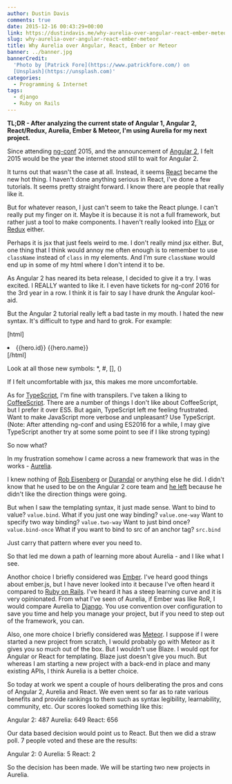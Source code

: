 ```yaml
---
author: Dustin Davis
comments: true
date: 2015-12-16 00:43:29+00:00
link: https://dustindavis.me/why-aurelia-over-angular-react-ember-meteor/
slug: why-aurelia-over-angular-react-ember-meteor
title: Why Aurelia over Angular, React, Ember or Meteor
banner: ../banner.jpg
bannerCredit:
  'Photo by [Patrick Fore](https://www.patrickfore.com/) on
  [Unsplash](https://unsplash.com)'
categories:
  - Programming & Internet
tags:
  - django
  - Ruby on Rails
---
```


**TL;DR - After analyzing the current state of Angular 1, Angular 2,
React/Redux, Aurelia, Ember & Meteor, I'm using Aurelia for my next project.**

Since attending [ng-conf](http://www.ng-conf.org/) 2015, and the announcement of
[Angular 2](http://angular.io/), I felt 2015 would be the year the internet
stood still to wait for Angular 2.

It turns out that wasn't the case at all. Instead, it seems
[React](https://facebook.github.io/react/) became the new hot thing. I haven't
done anything serious in React, I've done a few tutorials. It seems pretty
straight forward. I know there are people that really like it.

But for whatever reason, I just can't seem to take the React plunge. I can't
really put my finger on it. Maybe it is because it is not a full framework, but
rather just a tool to make components. I haven't really looked into
[Flux](https://facebook.github.io/flux/) or
[Redux](https://github.com/rackt/redux) either.

Perhaps it is jsx that just feels weird to me. I don't really mind jsx either.
But, one thing that I think would annoy me often enough is to remember to use
`className` instead of `class` in my elements. And I'm sure `className` would
end up in some of my html where I don't intend it to be.

As Angular 2 has neared its beta release, I decided to give it a try. I was
excited. I REALLY wanted to like it. I even have tickets for ng-conf 2016 for
the 3rd year in a row. I think it is fair to say I have drunk the Angular
kool-aid.

But the Angular 2 tutorial really left a bad taste in my mouth. I hated the new
syntax. It's difficult to type and hard to grok. For example:

[html]

<li *ngFor="#hero of heroes"
    [class.selected]="hero === selectedHero"
    (click)="onSelect(hero)">
    <span class="badge">{{hero.id}}</span> {{hero.name}}
</li>
[/html]

Look at all those new symbols: \*, #, [], ()

If I felt uncomfortable with jsx, this makes me more uncomfortable.

As for [TypeScript](http://www.typescriptlang.org/), I'm fine with transpilers.
I've taken a liking to [CoffeeScript](http://coffeescript.org/). There are a
number of things I don't like about CoffeeScript, but I prefer it over ES5. But
again, TypeScript left me feeling frustrated. Want to make JavaScript more
verbose and unpleasant? Use TypeScript. (Note: After attending ng-conf and using
ES2016 for a while, I may give TypeScript another try at some some point to see
if I like strong typing)

So now what?

In my frustration somehow I came across a new framework that was in the works -
[Aurelia](http://aurelia.io/).

I knew nothing of [Rob Eisenberg](https://twitter.com/eisenbergeffect) or
[Durandal](http://durandal.io/) or anything else he did. I didn't know that he
used to be on the Angular 2 core team and
[he left](http://eisenbergeffect.bluespire.com/leaving-angular/) because he
didn't like the direction things were going.

But when I saw the templating syntax, it just made sense. Want to bind to value?
`value.bind`. What if you just one way binding? `value.one-way` Want to specify
two way binding? `value.two-way` Want to just bind once? `value.bind-once` What
if you want to bind to src of an anchor tag? `src.bind`

Just carry that pattern where ever you need to.

So that led me down a path of learning more about Aurelia - and I like what I
see.

Anothor choice I briefly considered was [Ember](http://emberjs.com/). I've heard
good things about ember.js, but I have never looked into it because I've often
heard it compared to [Ruby on Rails](http://rubyonrails.org/). I've heard it has
a steep learning curve and it is very opinionated. From what I've seen of
Aurelia, if Ember was like RoR, I would compare Aurelia to
[Django](https://www.djangoproject.com/). You use convention over configuration
to save you time and help you manage your project, but if you need to step out
of the framework, you can.

Also, one more choice I briefly considered was
[Meteor](https://www.meteor.com/). I suppose if I were started a new project
from scratch, I would probably go with Meteor as it gives you so much out of the
box. But I wouldn't use Blaze. I would opt for Angular or React for templating.
Blaze just doesn't give you much. But whereas I am starting a new project with a
back-end in place and many existing APIs, I think Aurelia is a better choice.

So today at work we spent a couple of hours deliberating the pros and cons of
Angular 2, Aurelia and React. We even went so far as to rate various benefits
and provide rankings to them such as syntax legibility, learnability, community,
etc. Our scores looked something like this:

Angular 2: 487 Aurelia: 649 React: 656

Our data based decision would point us to React. But then we did a straw poll. 7
people voted and these are the results:

Angular 2: 0 Aurelia: 5 React: 2

So the decision has been made. We will be starting two new projects in Aurelia.
